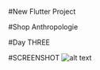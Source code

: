 #New Flutter Project

#Shop Anthropologie

#Day THREE


#SCREENSHOT
![alt text](https://github.com/abhi123vj/Shop-Anthropologie/blob/main/assets/images/ScreenShots/GASS.png?raw=true)

